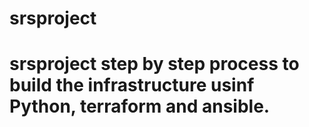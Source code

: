 # srsproject
# srsproject step by step process to build the infrastructure usinf Python, terraform and ansible.
